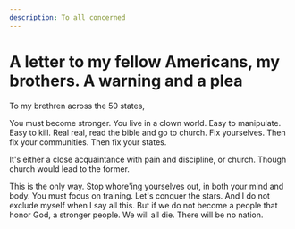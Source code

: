 ```yaml
---
description: To all concerned
---
```


# A letter to my fellow Americans, my brothers. A warning and a plea

To my brethren across the 50 states,



You must become stronger. You live in a clown world. Easy to manipulate. Easy to kill. Real real, read the bible and go to church. Fix yourselves. Then fix your communities. Then fix your states.&#x20;



It's either a close acquaintance with pain and discipline, or church. Though church would lead to the former.&#x20;



This is the only way. Stop whore'ing yourselves out, in both your mind and body. You must focus on training. Let's conquer the stars. And I do not exclude myself when I say all this. But if we do not become a people that honor God, a stronger people. We will all die. There will be no nation.&#x20;
